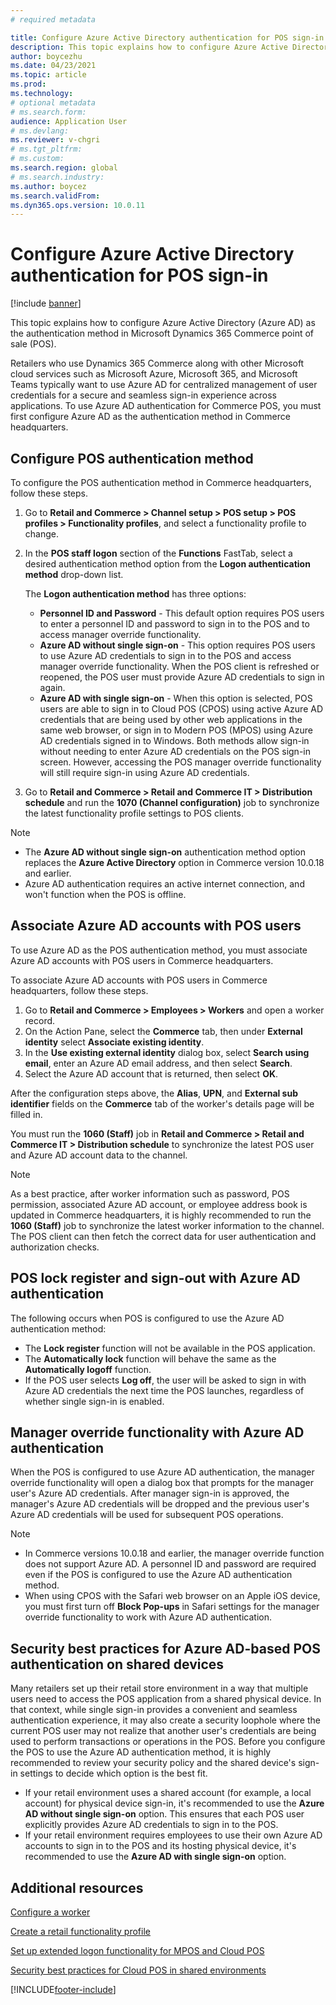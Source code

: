 ```yaml
---
# required metadata

title: Configure Azure Active Directory authentication for POS sign-in
description: This topic explains how to configure Azure Active Directory as the authentication method in Microsoft Dynamics 365 Commerce point of sale.
author: boycezhu
ms.date: 04/23/2021
ms.topic: article
ms.prod:
ms.technology: 
# optional metadata
# ms.search.form:
audience: Application User
# ms.devlang: 
ms.reviewer: v-chgri
# ms.tgt_pltfrm: 
# ms.custom:
ms.search.region: global
# ms.search.industry:
ms.author: boycez
ms.search.validFrom:
ms.dyn365.ops.version: 10.0.11
---
```


# Configure Azure Active Directory authentication for POS sign-in

[!include [banner](includes/banner.md)]

This topic explains how to configure Azure Active Directory (Azure AD) as the authentication method in Microsoft Dynamics 365 Commerce point of sale (POS).

Retailers who use Dynamics 365 Commerce along with other Microsoft cloud services such as Microsoft Azure, Microsoft 365, and Microsoft Teams typically want to use Azure AD for centralized management of user credentials for a secure and seamless sign-in experience across applications. To use Azure AD authentication for Commerce POS, you must first configure Azure AD as the authentication method in Commerce headquarters.

## Configure POS authentication method

To configure the POS authentication method in Commerce headquarters, follow these steps.
	
1. Go to **Retail and Commerce \> Channel setup \> POS setup \> POS profiles \> Functionality profiles**, and select a functionality profile to change.
1. In the **POS staff logon** section of the **Functions** FastTab, select a desired authentication method option from the **Logon authentication method** drop-down list.

    The **Logon authentication method** has three options:
	
    - **Personnel ID and Password** - This default option requires POS users to enter a personnel ID and password to sign in to the POS and to access manager override functionality.
    - **Azure AD without single sign-on** - This option requires POS users to use Azure AD credentials to sign in to the POS and access manager override functionality. When the POS client is refreshed or reopened, the POS user must provide Azure AD credentials to sign in again.
    - **Azure AD with single sign-on** - When this option is selected, POS users are able to sign in to Cloud POS (CPOS) using active Azure AD credentials that are being used by other web applications in the same web browser, or sign in to Modern POS (MPOS) using Azure AD credentials signed in to Windows. Both methods allow sign-in without needing to enter Azure AD credentials on the POS sign-in screen. However, accessing the POS manager override functionality will still require sign-in using Azure AD credentials.

1. Go to **Retail and Commerce > Retail and Commerce IT > Distribution schedule** and run the **1070 (Channel configuration)** job to synchronize the latest functionality profile settings to POS clients.

> [!NOTE]
> - The **Azure AD without single sign-on** authentication method option replaces the **Azure Active Directory** option in Commerce version 10.0.18 and earlier.
> - Azure AD authentication requires an active internet connection, and won't function when the POS is offline.

## Associate Azure AD accounts with POS users

To use Azure AD as the POS authentication method, you must associate Azure AD accounts with POS users in Commerce headquarters. 

To associate Azure AD accounts with POS users in Commerce headquarters, follow these steps.
	
1. Go to **Retail and Commerce > Employees > Workers** and open a worker record.
1. On the Action Pane, select the **Commerce** tab, then under **External identity** select **Associate existing identity**. 
1. In the **Use existing external identity** dialog box, select **Search using email**, enter an Azure AD email address, and then select **Search**.
1. Select the Azure AD account that is returned, then select **OK**.

After the configuration steps above, the **Alias**, **UPN**, and **External sub identifier** fields on the **Commerce** tab of the worker's details page will be filled in.

You must run the **1060 (Staff)** job in **Retail and Commerce > Retail and Commerce IT > Distribution schedule** to synchronize the latest POS user and Azure AD account data to the channel.

> [!NOTE]
> As a best practice, after worker information such as password, POS permission, associated Azure AD account, or employee address book is updated in Commerce headquarters, it is highly recommended to run the **1060 (Staff)** job to synchronize the latest worker information to the channel. The POS client can then fetch the correct data for user authentication and authorization checks.

## POS lock register and sign-out with Azure AD authentication

The following occurs when POS is configured to use the Azure AD authentication method:

- The **Lock register** function will not be available in the POS application. 
- The **Automatically lock** function will behave the same as the **Automatically logoff** function.
- If the POS user selects **Log off**, the user will be asked to sign in with Azure AD credentials the next time the POS launches, regardless of whether single sign-in is enabled.

## Manager override functionality with Azure AD authentication

When the POS is configured to use Azure AD authentication, the manager override functionality will open a dialog box that prompts for the manager user's Azure AD credentials. After manager sign-in is approved, the manager's Azure AD credentials will be dropped and the previous user's Azure AD credentials will be used for subsequent POS operations.

> [!NOTE]
> - In Commerce versions 10.0.18 and earlier, the manager override function does not support Azure AD. A personnel ID and password are required even if the POS is configured to use the Azure AD authentication method.
> - When using CPOS with the Safari web browser on an Apple iOS device, you must first turn off **Block Pop-ups** in Safari settings for the manager override functionality to work with Azure AD authentication. 

## Security best practices for Azure AD-based POS authentication on shared devices

Many retailers set up their retail store environment in a way that multiple users need to access the POS application from a shared physical device. In that context, while single sign-in provides a convenient and seamless authentication experience, it may also create a security loophole where the current POS user may not realize that another user's credentials are being used to perform transactions or operations in the POS. Before you configure the POS to use the Azure AD authentication method, it is highly recommended to review your security policy and the shared device's sign-in settings to decide which option is the best fit.

- If your retail environment uses a shared account (for example, a local account) for physical device sign-in, it's recommended to use the **Azure AD without single sign-on** option. This ensures that each POS user explicitly provides Azure AD credentials to sign in to the POS.
- If your retail environment requires employees to use their own Azure AD accounts to sign in to the POS and its hosting physical device, it's recommended to use the **Azure AD with single sign-on** option.

## Additional resources

[Configure a worker](tasks/worker.md)

[Create a retail functionality profile](retail-functionality-profile.md)


[Set up extended logon functionality for MPOS and Cloud POS](extended-logon.md)

[Security best practices for Cloud POS in shared environments](dev-itpro/secure-retail-cloud-pos.md)



[!INCLUDE[footer-include](../includes/footer-banner.md)]
